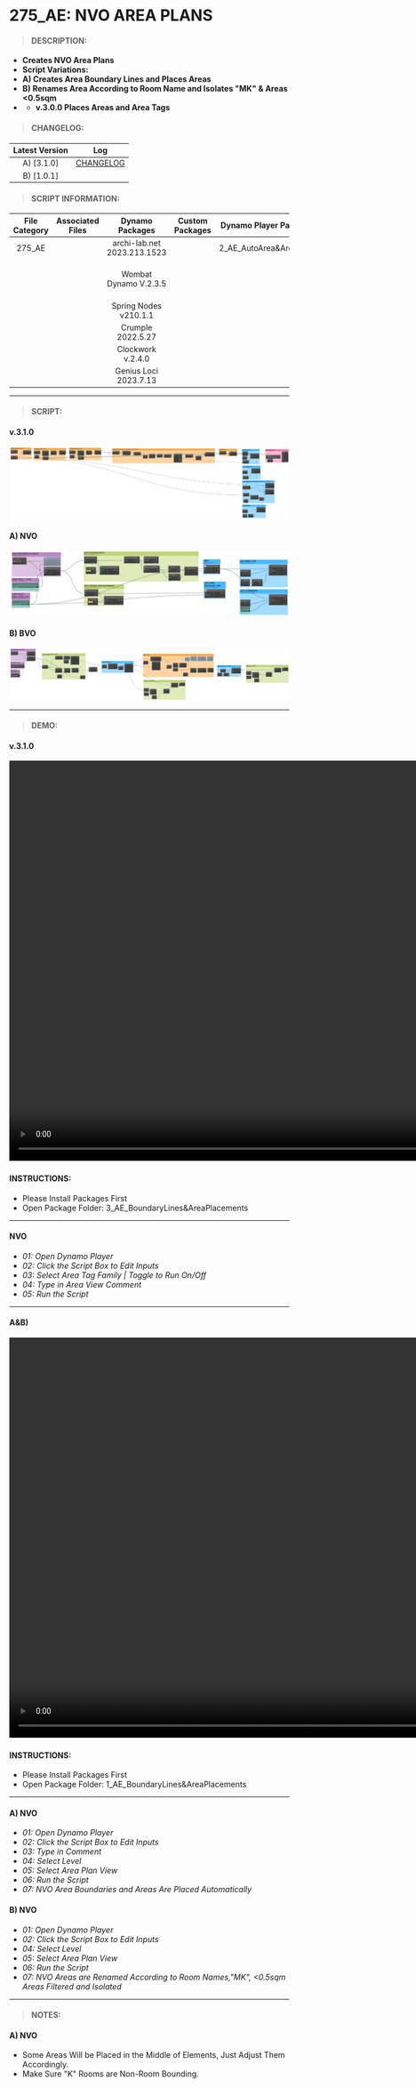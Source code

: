 # 275_AE: NVO AREA PLANS

> #### DESCRIPTION: 
- **Creates NVO Area Plans**
- **Script Variations:**
- **A) Creates Area Boundary Lines and Places Areas**
- **B) Renames Area According to Room Name and Isolates "MK" & Areas <0.5sqm**
- - **v.3.0.0 Places Areas and Area Tags**

> #### CHANGELOG:

| Latest Version | Log |
| :-------: | :----: | 
| A) [3.1.0] | [CHANGELOG](/_scripts/_project/275_VESTEDA/AREA/changelog/AE_NVO.md) |
| B) [1.0.1] | 

> #### SCRIPT INFORMATION: 

| File Category | Associated Files | Dynamo Packages | Custom Packages | Dynamo Player Package | Revit Version | Author | Modified By | File Name & Location | 
| :-------: | :----: | :---: | :---: | :---: | :---: | :---: | :---: | :--: |
| 275_AE |  | archi-lab.net 2023.213.1523 | | 2_AE_AutoArea&AreaTags | Revit 2023 | Cathrine Macabuhay | Abjeet Singh | 1_NVO_v.3.0.0 |
|           |  | Wombat Dynamo V.2.3.5 |                 |                    | | | | (https://bimcapcom.sharepoint.com/:f:/s/BCP-Main/EpTSYF56d-dLuhMSF4Tstw8BF8kQsWPjHz8lDHeCSb9mgA?e=ZgD5kT) |
| | | Spring Nodes v210.1.1 |
| | | Crumple 2022.5.27 |
| | | Clockwork v.2.4.0 |
| | | Genius Loci 2023.7.13 |


------------------------------------------------------------
> #### SCRIPT: 

#### v.3.1.0
<img src="/_scripts/_project/275_VESTEDA/AREA/images/NVO_v.3.1.0.png">

#### A) NVO
<img src="./_scripts/_project/275_VESTEDA/AREA/images/275_AE_A_NVO.png">

#### B) BVO
<img src="./_scripts/_project/275_VESTEDA/AREA/images/275_AE_B_NVO.png">

------------------------------------------------------------

> #### DEMO: 

#### v.3.1.0
<video width="1280" height="720" controls>
 <source src="./_scripts/_project/275_VESTEDA/AREA/demo/NVO_v3.1.0.mp4" type="video/mp4">
</video>

#### INSTRUCTIONS: 
- Please Install Packages First
- Open Package Folder: 3_AE_BoundaryLines&AreaPlacements
----------------------------------------------------------------
#### NVO
- *01: Open Dynamo Player*
- *02: Click the Script Box to Edit Inputs*
- *03: Select Area Tag Family | Toggle to Run On/Off*
- *04: Type in Area View Comment*
- *05: Run the Script*

----------------------------------------------------------------

#### A&B)
<video width="1280" height="720" controls>
 <source src="./_scripts/_project/275_VESTEDA/AREA/demo/275_AE_NVO.mp4" type="video/mp4">
</video>

#### INSTRUCTIONS: 
- Please Install Packages First
- Open Package Folder: 1_AE_BoundaryLines&AreaPlacements
----------------------------------------------------------------
#### A) NVO
- *01: Open Dynamo Player*
- *02: Click the Script Box to Edit Inputs*
- *03: Type in Comment*
- *04: Select Level*
- *05: Select Area Plan View*
- *06: Run the Script*
- *07: NVO Area Boundaries and Areas Are Placed Automatically*

#### B) NVO
- *01: Open Dynamo Player*
- *02: Click the Script Box to Edit Inputs*
- *04: Select Level*
- *05: Select Area Plan View*
- *06: Run the Script*
- *07: NVO Areas are Renamed According to Room Names,"MK", <0.5sqm Areas Filtered and Isolated*

------------------------------------------------------------
> #### NOTES: 
#### A) NVO
- Some Areas Will be Placed in the Middle of Elements, Just Adjust Them Accordingly.
- Make Sure "K" Rooms are Non-Room Bounding.